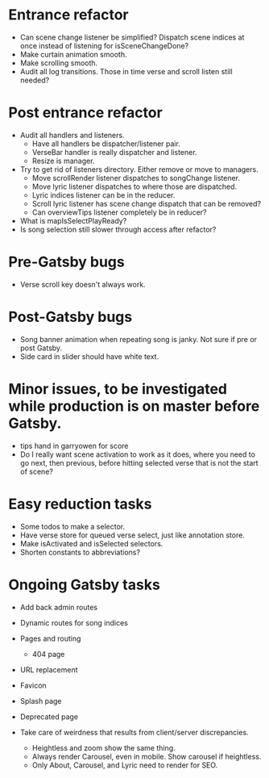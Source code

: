 # Entrance refactor
* Can scene change listener be simplified? Dispatch scene indices at once instead of listening for isSceneChangeDone?
* Make curtain animation smooth.
* Make scrolling smooth.
* Audit all log transitions. Those in time verse and scroll listen still needed?

# Post entrance refactor
* Audit all handlers and listeners.
    * Have all handlers be dispatcher/listener pair.
    * VerseBar handler is really dispatcher and listener.
    * Resize is manager.
* Try to get rid of listeners directory. Either remove or move to managers.
    * Move scrollRender listener dispatches to songChange listener.
    * Move lyric listener dispatches to where those are dispatched.
    * Lyric indices listener can be in the reducer.
    * Scroll lyric listener has scene change dispatch that can be removed?
    * Can overviewTips listener completely be in reducer?
* What is mapIsSelectPlayReady?
* Is song selection still slower through access after refactor?

# Pre-Gatsby bugs
* Verse scroll key doesn't always work.

# Post-Gatsby bugs
* Song banner animation when repeating song is janky. Not sure if pre or post Gatsby.
* Side card in slider should have white text.

# Minor issues, to be investigated while production is on master before Gatsby.
* tips hand in garryowen for score
* Do I really want scene activation to work as it does, where you need to go next, then previous, before hitting selected verse that is not the start of scene?

# Easy reduction tasks
* Some todos to make a selector.
* Have verse store for queued verse select, just like annotation store.
* Make isActivated and isSelected selectors.
* Shorten constants to abbreviations?

# Ongoing Gatsby tasks
* Add back admin routes
* Dynamic routes for song indices
* Pages and routing
    * 404 page
* URL replacement

* Favicon
* Splash page
* Deprecated page
* Take care of weirdness that results from client/server discrepancies.
    * Heightless and zoom show the same thing.
    * Always render Carousel, even in mobile. Show carousel if heightless.
    * Only About, Carousel, and Lyric need to render for SEO.
